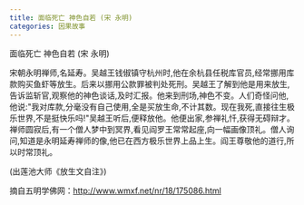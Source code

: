 ```yaml
---
title: 面临死亡 神色自若 (宋 永明)
categories: 因果故事
---
```


	   
面临死亡 神色自若 (宋 永明)

宋朝永明禅师,名延寿。吴越王钱俶镇守杭州时,他在余杭县任税库官员,经常挪用库款购买鱼虾等放生。后来以挪用公款罪被判处死刑。吴越王了解到他是用来放生,告诉监斩官,观察他的神色谈话,及时汇报。他来到刑场,神色不变。人们奇怪问他,他说:"我对库款,分毫没有自己使用,全是买放生命,不计其数。现在我死,直接往生极乐世界,不是挺快乐吗!"吴越王听后,便释放他。他便出家,参禅礼忏,获得无碍辩才。禅师圆寂后,有一个僧人梦中到冥界,看见阎罗王常常起座,向一幅画像顶礼。僧人询问,知道是永明延寿禅师的像,他已在西方极乐世界上品上生。阎王尊敬他的道行,所以时常顶礼。

(出莲池大师《放生文自注》)

摘自五明学佛网：http://www.wmxf.net/nr/18/175086.html